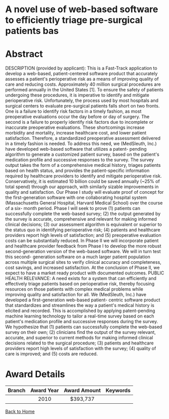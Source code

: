 
A novel use of web-based software to efficiently triage pre-surgical patients bas
=================================================================================

# Abstract


DESCRIPTION (provided by applicant):  This is a Fast-Track application to develop a web-based, patient-centered software product that accurately assesses a patient's perioperative risk as a means of improving quality of care and reducing costs.         Approximately 40 million surgical procedures are performed annually in the United States [1]. To ensure the safety of patients undergoing these procedures, it is imperative to identify and mitigate perioperative risk. Unfortunately, the process used by most hospitals and surgical centers to evaluate pre-surgical patients falls short on two fronts. One is a failure to identify risk factors in a timely fashion, as most preoperative evaluations occur the day before or day of surgery. The second is a failure to properly identify risk factors due to incomplete or inaccurate preoperative evaluations. These shortcomings increase morbidity and mortality, increase healthcare cost, and lower patient satisfaction. Therefore, a standardized preoperative assessment delivered in a timely fashion is needed.         To address this need, we (MedSleuth, Inc.) have developed web-based software that utilizes a patent- pending algorithm to generate a customized patient survey, based on the patient's medication profile and successive responses to the survey. The survey output takes the form of a comprehensive medical history, triages patients based on health status, and provides the patient-specific information required by healthcare providers to identify and mitigate perioperative risk. Conservatively, it is estimated  10 billion could be saved annually (~25% of total spend) through our approach, with similarly sizable improvements in quality and satisfaction.         Our Phase I study will evaluate proof of concept for the first-generation software with one collaborating hospital system (Massachusetts General Hospital, Harvard Medical School) over the course of a six- month period. Phase I will seek to prove (1) patients can successfully complete the web-based survey; (2) the output generated by the survey is accurate, comprehensive and relevant for making informed clinical decisions; (3) our assessment algorithm is equivalent or superior to the status quo in identifying perioperative risk; (4) patients and healthcare providers report high levels of satisfaction; and (5) preoperative evaluation costs can be substantially reduced.         In Phase II we will incorporate patient and healthcare provider feedback from Phase I to develop the more robust second-generation version of the web-based software. We will in turn test this second- generation software on a much larger patient population across multiple surgical sites to verify clinical accuracy and completeness, cost savings, and increased satisfaction. At the conclusion of Phase II, we expect to have a market ready product with documented outcomes.        PUBLIC HEALTH RELEVANCE: A need exists for a system that can efficiently and effectively triage patients based on perioperative risk, thereby focusing resources on those patients with complex medical problems while improving quality and satisfaction for all. We (MedSleuth, Inc.) have developed a first-generation web-based patient- centric software product that standardizes and streamlines the way a patient's medical history is elicited and recorded. This is accomplished by applying patent-pending machine learning technology to tailor a real-time survey based on each patient's medication profile and successive responses during the survey. We hypothesize that (1) patients can successfully complete the web-based survey on their own; (2) clinicians find the output of the survey relevant, accurate, and superior to current methods for making informed clinical decisions related to the surgical procedure; (3) patients and healthcare providers report high levels of satisfaction with the survey; (4) quality of care is improved; and (5) costs are reduced.  

# Award Details

|Branch|Award Year|Award Amount|Keywords|
| :---: | :---: | :---: | :---: |
||2010|$393,737||
  
  


[Back to Home](https://github.com/chrischow/dod_sbir_awards/JH/#2583)